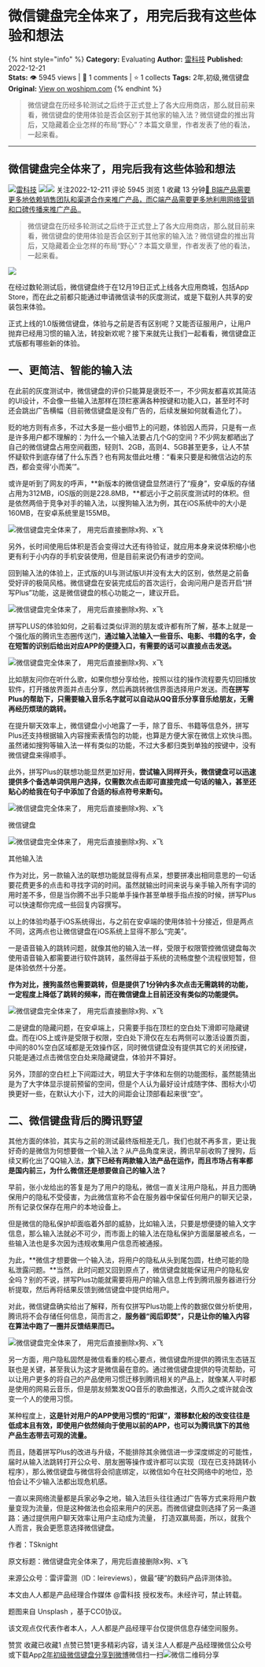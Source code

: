 # 微信键盘完全体来了，用完后我有这些体验和想法
{% hint style="info" %}
**Category:** Evaluating
**Author:** [雷科技](https://www.woshipm.com/u/1285616)
**Published:** 2022-12-21  
**Stats:** 👁️ 5945 views | 💬 1 comments | ⭐ 1 collects
**Tags:** 2年,初级,微信键盘
**Original:** [View on woshipm.com](https://www.woshipm.com/evaluating/5711771.html)
{% endhint %}
> 微信键盘在历经多轮测试之后终于正式登上了各大应用商店，那么就目前来看，微信键盘的使用体验是否会区别于其他家的输入法？微信键盘的推出背后，又隐藏着企业怎样的布局“野心”？本篇文章里，作者发表了他的看法，一起来看。

---

## 微信键盘完全体来了，用完后我有这些体验和想法

[![](https://image.woshipm.com/wp-files/2021/06/bMQOxIBsau0RirLCKlrG.jpg!/both/72x72)](https://www.woshipm.com/u/1285616)[雷科技](https://www.woshipm.com/u/1285616) ![](https://static.woshipm.com/tag/1122_1@2x.png)![](https://static.woshipm.com/tag/2105_1@2x.png) 关注2022-12-211 评论 5945 浏览 1 收藏 13 分钟[🔗 B端产品需要更多地依赖销售团队和渠道合作来推广产品，而C端产品需要更多地利用网络营销和口碑传播来推广产品..](https://ke.qidianla.com/courses/bcpm)

> 微信键盘在历经多轮测试之后终于正式登上了各大应用商店，那么就目前来看，微信键盘的使用体验是否会区别于其他家的输入法？微信键盘的推出背后，又隐藏着企业怎样的布局“野心”？本篇文章里，作者发表了他的看法，一起来看。

![](https://image.woshipm.com/wp-files/2022/12/dsbKNZbtGK5LJsX19dKc.jpg)

在经过数轮测试后，微信键盘终于在12月19日正式上线各大应用商城，包括App Store，而在此之前都只能通过申请微信读书的灰度测试，或是下载别人共享的安装包来体验。

正式上线的1.0版微信键盘，体验与之前是否有区别呢？又能否征服用户，让用户抛弃已经用习惯的输入法，转投新欢呢？接下来就先让我们一起看看，微信键盘正式版都有哪些新的体验。

## 一、更简洁、智能的输入法

在此前的灰度测试中，微信键盘的评价只能算是褒贬不一，不少网友都喜欢其简洁的UI设计，不会像一些输入法那样在顶栏塞满各种按键和功能入口，甚至时不时还会跳出广告横幅（目前微信键盘是没有广告的，后续发展如何就看造化了）。

贬的地方则有点多，不过大多是一些小细节上的问题，体验因人而异，只是有一点是许多用户都不理解的：为什么一个输入法要占几个G的空间？不少网友都晒出了自己的微信键盘占用空间截图，轻则1、2GB，高则4、5GB甚至更多，让人不禁怀疑软件到底存储了什么东西？也有网友借此吐槽：“看来只要是和微信沾边的东西，都会变得‘小而美’”。

或许是听到了网友的呼声，**新版本的微信键盘显然进行了“瘦身”，安卓版的存储占用为312MB，iOS版的则是228.8MB，**都远小于之前灰度测试时的体积。但是依然两倍于竞争对手的输入法，以搜狗输入法为例，其在iOS系统中的大小是160MB，在安卓系统里是155MB。

![微信键盘完全体来了， 用完后直接删除x狗、x飞](https://image.woshipm.com/wp-files/2022/12/CHG22EWYD9jVzRvmD6Ys.png)

另外，长时间使用后体积是否会变得过大还有待验证，就应用本身来说体积缩小也更有利于小内存的手机安装使用，但是目前来说仍有进步的空间。

回到输入法的体验上，正式版的UI与测试版UI并没有太大的区别，依然是之前备受好评的极简风格。微信键盘在安装完成后的首次运行，会询问用户是否开启“拼写Plus”功能，这是微信键盘的核心功能之一，建议开启。

![微信键盘完全体来了， 用完后直接删除x狗、x飞](https://image.woshipm.com/wp-files/2022/12/69YNPnY0XN04RSZyzD7W.png)

拼写PLUS的体验如何，之前看过类似评测的朋友或许都有所了解，基本上就是一个强化版的腾讯生态圈传送门，**通过输入法输入一些音乐、电影、书籍的名字，会在短暂的识别后给出对应APP的便捷入口，有需要的话可以直接点击发送。**

![微信键盘完全体来了， 用完后直接删除x狗、x飞](https://image.woshipm.com/wp-files/2022/12/SvJjYP31uipmL68DBdnD.gif)

比如朋友问你在听什么歌，如果你想分享给他，按照以往的操作流程要先切回播放软件，打开播放界面并点击分享，然后再跳转微信界面选择用户发送。而**在拼写Plus的帮助下，只需要输入音乐名字就可以自动从QQ音乐分享音乐给朋友，无需再经历烦琐的跳转。**

在提升聊天效率上，微信键盘小小地露了一手，除了音乐、书籍等信息外，拼写Plus还支持根据输入内容搜索表情包的功能，也算是方便大家在微信上欢快斗图。虽然诸如搜狗等输入法一样有类似的功能，不过大多都归类到单独的按键中，没有微信键盘来得顺手。

此外，拼写Plus的联想功能显然更加好用，**尝试输入同样开头，微信键盘可以迅速提供多个备选单词供用户选择，仅需数次点击即可直接完成一句话的输入，甚至还贴心的给我在句子中添加了合适的标点符号来断句。**

![微信键盘完全体来了， 用完后直接删除x狗、x飞](https://image.woshipm.com/wp-files/2022/12/W3Rliah2nBZxNbWf3J0T.gif)

微信键盘

![微信键盘完全体来了， 用完后直接删除x狗、x飞](https://image.woshipm.com/wp-files/2022/12/tpOKC0lngaQdsRNKeIYx.gif)

其他输入法

作为对比，另一款输入法的联想功能就显得有点呆，想要拼凑出相同意思的一句话要花费更多的点击和寻找字词的时间。虽然就输出时间来说与亲手输入所有字词的用时差不多，但是当你腾不出手只能单手操作甚至单根手指点按的时候，拼写Plus可以快速帮你完成一些回复内容撰写。

以上的体验均基于iOS系统得出，与之前在安卓端的使用体验十分接近，但是两点不同，这两点也让微信键盘在iOS系统上显得不那么“完美”。

一是语音输入的跳转问题，就像其他的输入法一样，受限于权限管控微信键盘每次使用语音输入都需要进行软件跳转，虽然得益于系统的流畅度整个流程很短暂，但是体验依然十分差。

**作为对比，搜狗虽然也需要跳转，但是提供了1分钟内多次点击无需跳转的功能，一定程度上降低了跳转的频率，而在微信键盘上目前还没有类似的功能提供。**

![微信键盘完全体来了， 用完后直接删除x狗、x飞](https://image.woshipm.com/wp-files/2022/12/5J3SggXHojR6BzLxI9o6.jpeg)

二是键盘的隐藏问题，在安卓端上，只需要手指在顶栏的空白处下滑即可隐藏键盘。而在iOS上或许是受限于权限，空白处下滑仅在左右两侧可以激活设置页面，中间的80%空白区域都是无效操作区，同时微信键盘没有提供其它的关闭按键，只能是通过点击微信空白处来隐藏键盘，体验并不算好。

另外，顶部的空白栏上下间距过大，明显大于字体和左侧的功能图标，虽然能猜出是为了大字体显示提前预留的空间，但是个人认为最好设计成随字体、图标大小切换更好一些，在默认大小下，过大的间距会让顶部看起来很“空”。

## 二、微信键盘背后的腾讯野望

其他方面的体验，其实与之前的测试最终版相差无几，我们也就不再多言，更让我好奇的是微信为何想要做一个输入法？从产品角度来说，腾讯早前收购了搜狗，后续又孵化出了QQ输入法，**旗下已经有两款输入法产品在运作，而且市场占有率都是国内前三，为什么微信还是想要做自己的输入法？**

早前，张小龙给出的答复是为了用户的隐私，微信一直关注用户隐私，并且力图确保用户的隐私不受侵害，为此微信宣称不会在服务器中保留任何用户的聊天记录，所有记录仅保存在用户的本地设备上。

但是微信的隐私保护却面临着外部的威胁，比如输入法，只要是想便捷的输入文字信息，那么输入法就必不可少，而市面上的输入法在隐私保护方面屡屡被点名，一些输入法也是多次因为违规收集用户信息而被通报。

为此，**微信才想要做一个输入法，将用户的隐私从头到尾包圆，杜绝可能的隐私泄露问题。**当然，此时问题又回到原点了，微信键盘就能保证用户的隐私安全吗？别的不说，拼写Plus功能就需要将用户的输入信息上传到腾讯服务器进行分析提取，然后再将结果反馈到微信键盘中提供给用户。

对此，微信键盘确实给出了解释，所有仅拼写Plus功能上传的数据仅做分析使用，腾讯将不会存储任何信息，简而言之，**服务器“阅后即焚”，只是让你的输入内容在算法中跑了一圈并反馈结果而已。**

![微信键盘完全体来了， 用完后直接删除x狗、x飞](https://image.woshipm.com/wp-files/2022/12/ZduLGFoBm7kuSiHpCyDC.png)

另一方面，用户隐私固然是微信看重的核心要点，微信键盘所提供的腾讯生态链互联也是关键，甚至我认为这才是微信最在意的。通过微信键盘提供的导流帮助，可以让用户更多的将自己的产品使用习惯迁移到腾讯相关的产品上，就像某人平时都是使用的网易云音乐，但是朋友频繁发QQ音乐的歌曲推送，久而久之或许就会改变一个人的使用习惯。

某种程度上，**这是针对用户的APP使用习惯的“阳谋”，潜移默化般的改变往往是低成本且有效，即使用户依然倾向于使用以前的APP，也可以为腾讯旗下的其他产品生态带去可观的流量。**

而且，随着拼写Plus的改进与升级，不能排除其余微信进一步深度绑定的可能性，届时从输入法跳转打开公众号、朋友圈等操作或许都可以实现（现在已支持跳转小程序），那么微信键盘与微信将会彻底绑定，以微信如今在社交网络中的地位，恐怕会让不少输入法都出现危机感。

一直以来网络流量都是兵家必争之地，输入法巨头往往通过广告等方式来将用户数量变现为流量，但是这种做法也会招来用户的厌恶。而微信键盘则选择了另一条道路：通过提供用户聊天效率让用户主动成为流量， 打造双赢局面，所以，就我个人而言，我会更愿意选择微信键盘。

作者：TSknight

原文标题：微信键盘完全体来了，用完后直接删除x狗、x飞

来源公众号：雷评雷测（ID：leireviews），做最“硬”的数码产品评测体验。

本文由人人都是产品经理合作媒体 @雷科技 授权发布。未经许可，禁止转载。

题图来自 Unsplash ，基于CC0协议。

该文观点仅代表作者本人，人人都是产品经理平台仅提供信息存储空间服务。

赞赏 收藏已收藏1 点赞已赞1更多精彩内容，请关注人人都是产品经理微信公众号或下载App[2年](https://www.woshipm.com/tag/2%e5%b9%b4)[初级](https://www.woshipm.com/tag/%e5%88%9d%e7%ba%a7)[微信键盘](https://www.woshipm.com/tag/%e5%be%ae%e4%bf%a1%e9%94%ae%e7%9b%98)[分享到微博](https://service.weibo.com/share/share.php?appkey=2775287854&title=微信键盘完全体来了，用完后我有这些体验和想法&url=https://www.woshipm.com/evaluating/5711771.html&pic=https://image.woshipm.com/wp-files/2022/12/dsbKNZbtGK5LJsX19dKc.jpg)微信扫一扫![微信二维码](https://api.pwmqr.com/qrcode/create/?url=https://www.woshipm.com/evaluating/5711771.html)分享